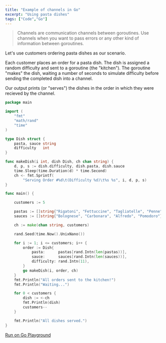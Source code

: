 ```yaml
---
title: "Example of channels in Go"
excerpt: "Using pasta dishes"
tags: ["Code","Go"]
---
```


> Channels are communication channels between goroutines. Use channels when you want to pass errors or any other kind of information between goroutines.

Let's use customers ordering pasta dishes as our scenario.

Each customer places an order for a pasta dish. The dish is assigned a random difficulty and sent to a goroutine (the "kitchen"). The goroutine "makes" the dish, waiting a number of seconds to simulate difficulty before sending the completed dish into a channel.

Our output prints (or "serves") the dishes in the order in which they were recieved by the channel.

```go
package main

import (
	"fmt"
	"math/rand"
	"time"
)

type Dish struct {
	pasta, sauce string
	difficulty   int
}

func makeDish(i int, dish Dish, ch chan string) {
	d, p, s := dish.difficulty, dish.pasta, dish.sauce
	time.Sleep(time.Duration(d) * time.Second)
	ch <- fmt.Sprintf(
		"Serving Order #%d\t(Difficulty %d)\t%s %s", i, d, p, s)
}

func main() {

	customers := 5

	pastas := []string{"Rigatoni", "Fettuccine", "Tagliatelle", "Penne"}
	sauces := []string{"Bolognese", "Carbonara", "Alfredo", "Pomodoro"}

	ch := make(chan string, customers)

	rand.Seed(time.Now().UnixNano())

	for i := 1; i <= customers; i++ {
		order := Dish{
			pasta:      pastas[rand.Intn(len(pastas))],
			sauce:      sauces[rand.Intn(len(sauces))],
			difficulty: rand.Intn(11),
		}
		go makeDish(i, order, ch)
	}
	fmt.Println("All orders sent to the kitchen!")
	fmt.Println("Waiting...")

	for 0 < customers {
		dish := <-ch
		fmt.Println(dish)
		customers--
	}

	fmt.Println("All dishes served.")
}
```
[Run on Go Playground](https://play.golang.org/p/xTIrvSylXFy)